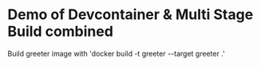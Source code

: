 # Demo of Devcontainer & Multi Stage Build combined
Build greeter image with 'docker build -t greeter --target greeter .'